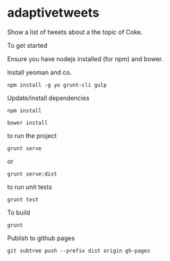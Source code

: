 # adaptivetweets
Show a list of tweets about a the topic of Coke.


To get started

Ensure you have nodejs installed (for npm) and bower. 

Install yeoman and co.

	npm install -g yo grunt-cli gulp

Update/install dependencies

    npm install

    bower install


to run the project

	grunt serve

or 

	grunt serve:dist

to run unit tests

	grunt test

To build

	grunt



Publish to github pages

	git subtree push --prefix dist origin gh-pages
